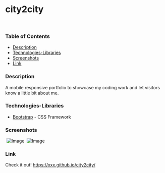# city2city
​
### Table of Contents
- [Description](#Description)
- [Technologies-Libraries](#Technologies-Libraries)
- [Screenshots](#Screenshots)
- [Link](#Link)
​
### Description
A mobile responsive portfolio to showcase my coding work and let visitors know a little bit about me.
​
### Technologies-Libraries
- [Bootstrap](https://getbootstrap.com/) - CSS Framework
​
### Screenshots
​
![Image](assets/images/fullscreen.png)
​
![Image](assets/images/smallscreen.png)
​
### Link
Check it out! 
https://xxx.github.io/city2city/